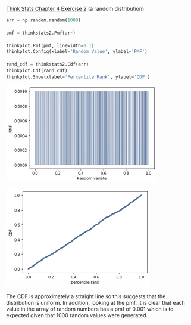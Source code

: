 [Think Stats Chapter 4 Exercise 2](http://greenteapress.com/thinkstats2/html/thinkstats2005.html#toc41) (a random distribution)

~~~python
arr = np.random.random(1000)

pmf = thinkstats2.Pmf(arr)

thinkplot.Pmf(pmf, linewidth=0.1)
thinkplot.Config(xlabel='Random Value', ylabel='PMF')

rand_cdf = thinkstats2.Cdf(arr)
thinkplot.Cdf(rand_cdf)
thinkplot.Show(xlabel='Percentile Rank', ylabel='CDF')
~~~

![](https://github.com/AbishekGollapudi/dsp/blob/master/img/pmf_ch4.png)

![](https://github.com/AbishekGollapudi/dsp/blob/master/img/cdf_ch4.png)


The CDF is approximately a straight line so this suggests that the distribution is uniform. In addition, looking at the pmf, it is clear that each value in the array of random numbers has a pmf of 0.001 which is to expected given that 1000 random values were generated.
